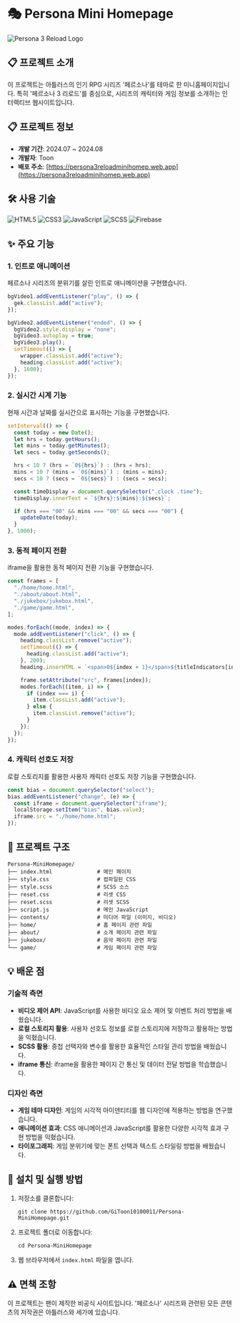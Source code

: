 # 🎭 Persona Mini Homepage

![Persona 3 Reload Logo](https://asia.sega.com/p3r/assets/img/common/logo.png)

## 📋 프로젝트 소개

이 프로젝트는 아틀러스의 인기 RPG 시리즈 '페르소나'를 테마로 한 미니홈페이지입니다. 특히 '페르소나 3 리로드'를 중심으로, 시리즈의 캐릭터와 게임 정보를 소개하는 인터랙티브 웹사이트입니다.

## 📋 프로젝트 정보

- **개발 기간**: 2024.07 ~ 2024.08
- **개발자**: Toon
- **배포 주소**: [https://persona3reloadminihomep.web.app](https://persona3reloadminihomep.web.app)

## 🛠️ 사용 기술
![HTML5](https://img.shields.io/badge/HTML5-E34F26?style=for-the-badge&logo=html5&logoColor=white)
![CSS3](https://img.shields.io/badge/CSS3-1572B6?style=for-the-badge&logo=css3&logoColor=white)
![JavaScript](https://img.shields.io/badge/JavaScript-F7DF1E?style=for-the-badge&logo=javascript&logoColor=black)
![SCSS](https://img.shields.io/badge/SCSS-CC6699?style=for-the-badge&logo=sass&logoColor=white)
![Firebase](https://img.shields.io/badge/Firebase-FFCA28?style=for-the-badge&logo=firebase&logoColor=black)

## ✨ 주요 기능

### 1. 인트로 애니메이션
페르소나 시리즈의 분위기를 살린 인트로 애니메이션을 구현했습니다.

```javascript
bgVideo1.addEventListener("play", () => {
  gek.classList.add("active");
});

bgVideo2.addEventListener("ended", () => {
  bgVideo2.style.display = "none";
  bgVideo3.autoplay = true;
  bgVideo3.play();
  setTimeout(() => {
    wrapper.classList.add("active");
    heading.classList.add("active");
  }, 1600);
});
```

### 2. 실시간 시계 기능
현재 시간과 날짜를 실시간으로 표시하는 기능을 구현했습니다.

```javascript
setInterval(() => {
  const today = new Date();
  let hrs = today.getHours();
  let mins = today.getMinutes();
  let secs = today.getSeconds();

  hrs < 10 ? (hrs = `0${hrs}`) : (hrs = hrs);
  mins < 10 ? (mins = `0${mins}`) : (mins = mins);
  secs < 10 ? (secs = `0${secs}`) : (secs = secs);

  const timeDisplay = document.querySelector(".clock .time");
  timeDisplay.innerText = `${hrs}:${mins}:${secs}`;

  if (hrs === "00" && mins === "00" && secs === "00") {
    updateDate(today);
  }
}, 1000);
```

### 3. 동적 페이지 전환
iframe을 활용한 동적 페이지 전환 기능을 구현했습니다.

```javascript
const frames = [
  "./home/home.html",
  "./about/about.html",
  "./jukebox/jukebox.html",
  "./game/game.html",
];

modes.forEach((mode, index) => {
  mode.addEventListener("click", () => {
    heading.classList.remove("active");
    setTimeout(() => {
      heading.classList.add("active");
    }, 200);
    heading.innerHTML = `<span>0${index + 1}</span>${titleIndicators[index]}`;

    frame.setAttribute("src", frames[index]);
    modes.forEach((item, i) => {
      if (index === i) {
        item.classList.add("active");
      } else {
        item.classList.remove("active");
      }
    });
  });
});
```

### 4. 캐릭터 선호도 저장
로컬 스토리지를 활용한 사용자 캐릭터 선호도 저장 기능을 구현했습니다.

```javascript
const bias = document.querySelector("select");
bias.addEventListener("change", (e) => {
  const iframe = document.querySelector("iframe");
  localStorage.setItem("bias", bias.value);
  iframe.src = "./home/home.html";
});
```

## 📁 프로젝트 구조

```
Persona-MiniHomepage/
├── index.html              # 메인 페이지
├── style.css               # 컴파일된 CSS
├── style.scss              # SCSS 소스
├── reset.css               # 리셋 CSS
├── reset.scss              # 리셋 SCSS
├── script.js               # 메인 JavaScript
├── contents/               # 미디어 파일 (이미지, 비디오)
├── home/                   # 홈 페이지 관련 파일
├── about/                  # 소개 페이지 관련 파일
├── jukebox/                # 음악 페이지 관련 파일
└── game/                   # 게임 페이지 관련 파일
```

## 💡 배운 점

### 기술적 측면

- **비디오 제어 API**: JavaScript를 사용한 비디오 요소 제어 및 이벤트 처리 방법을 배웠습니다.
- **로컬 스토리지 활용**: 사용자 선호도 정보를 로컬 스토리지에 저장하고 활용하는 방법을 익혔습니다.
- **SCSS 활용**: 중첩 선택자와 변수를 활용한 효율적인 스타일 관리 방법을 배웠습니다.
- **iframe 통신**: iframe을 활용한 페이지 간 통신 및 데이터 전달 방법을 학습했습니다.

### 디자인 측면

- **게임 테마 디자인**: 게임의 시각적 아이덴티티를 웹 디자인에 적용하는 방법을 연구했습니다.
- **애니메이션 효과**: CSS 애니메이션과 JavaScript를 활용한 다양한 시각적 효과 구현 방법을 익혔습니다.
- **타이포그래피**: 게임 분위기에 맞는 폰트 선택과 텍스트 스타일링 방법을 배웠습니다.

## 🚀 설치 및 실행 방법

1. 저장소를 클론합니다:
   ```
   git clone https://github.com/GiToon10100011/Persona-MiniHomepage.git
   ```
2. 프로젝트 폴더로 이동합니다:
   ```
   cd Persona-MiniHomepage
   ```
3. 웹 브라우저에서 `index.html` 파일을 엽니다.

## ⚠️ 면책 조항

이 프로젝트는 팬이 제작한 비공식 사이트입니다. '페르소나' 시리즈와 관련된 모든 콘텐츠의 저작권은 아틀러스와 세가에 있습니다.
